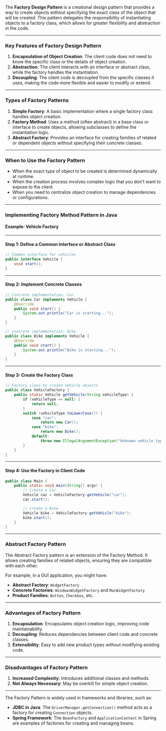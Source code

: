 The **Factory Design Pattern** is a creational design pattern that provides a way to create objects without specifying the exact class of the object that will be created. This pattern delegates the responsibility of instantiating objects to a factory class, which allows for greater flexibility and abstraction in the code.

---

### **Key Features of Factory Design Pattern**
1. **Encapsulation of Object Creation**: The client code does not need to know the specific class or the details of object creation.
2. **Abstraction**: The client interacts with an interface or abstract class, while the factory handles the instantiation.
3. **Decoupling**: The client code is decoupled from the specific classes it uses, making the code more flexible and easier to modify or extend.

---

### **Types of Factory Patterns**
1. **Simple Factory**: A basic implementation where a single factory class handles object creation.
2. **Factory Method**: Uses a method (often abstract) in a base class or interface to create objects, allowing subclasses to define the instantiation logic.
3. **Abstract Factory**: Provides an interface for creating families of related or dependent objects without specifying their concrete classes.

---

### **When to Use the Factory Pattern**
- When the exact type of object to be created is determined dynamically at runtime.
- When the creation process involves complex logic that you don't want to expose to the client.
- When you need to centralize object creation to manage dependencies or configurations.

---

### **Implementing Factory Method Pattern in Java**

#### Example: Vehicle Factory

---

#### **Step 1: Define a Common Interface or Abstract Class**
```java
// Common interface for vehicles
public interface Vehicle {
    void start();
}
```

---

#### **Step 2: Implement Concrete Classes**
```java
// Concrete implementation: Car
public class Car implements Vehicle {
    @Override
    public void start() {
        System.out.println("Car is starting...");
    }
}

// Concrete implementation: Bike
public class Bike implements Vehicle {
    @Override
    public void start() {
        System.out.println("Bike is starting...");
    }
}
```

---

#### **Step 3: Create the Factory Class**
```java
// Factory class to create Vehicle objects
public class VehicleFactory {
    public static Vehicle getVehicle(String vehicleType) {
        if (vehicleType == null) {
            return null;
        }
        switch (vehicleType.toLowerCase()) {
            case "car":
                return new Car();
            case "bike":
                return new Bike();
            default:
                throw new IllegalArgumentException("Unknown vehicle type: " + vehicleType);
        }
    }
}
```

---

#### **Step 4: Use the Factory in Client Code**
```java
public class Main {
    public static void main(String[] args) {
        // Create a Car
        Vehicle car = VehicleFactory.getVehicle("car");
        car.start();

        // Create a Bike
        Vehicle bike = VehicleFactory.getVehicle("bike");
        bike.start();
    }
}
```

---

### **Abstract Factory Pattern**
The Abstract Factory pattern is an extension of the Factory Method. It allows creating families of related objects, ensuring they are compatible with each other.

For example, in a GUI application, you might have:
- **Abstract Factory**: `WidgetFactory`
- **Concrete Factories**: `WindowsWidgetFactory` and `MacWidgetFactory`
- **Product Families**: `Button`, `Checkbox`, etc.

---

### **Advantages of Factory Pattern**
1. **Encapsulation**: Encapsulates object creation logic, improving code maintainability.
2. **Decoupling**: Reduces dependencies between client code and concrete classes.
3. **Extensibility**: Easy to add new product types without modifying existing code.

---

### **Disadvantages of Factory Pattern**
1. **Increased Complexity**: Introduces additional classes and methods.
2. **Not Always Necessary**: May be overkill for simple object creation.

---

The Factory Pattern is widely used in frameworks and libraries, such as:
- **JDBC in Java**: The `DriverManager.getConnection()` method acts as a factory for creating `Connection` objects.
- **Spring Framework**: The `BeanFactory` and `ApplicationContext` in Spring are examples of factories for creating and managing beans.

